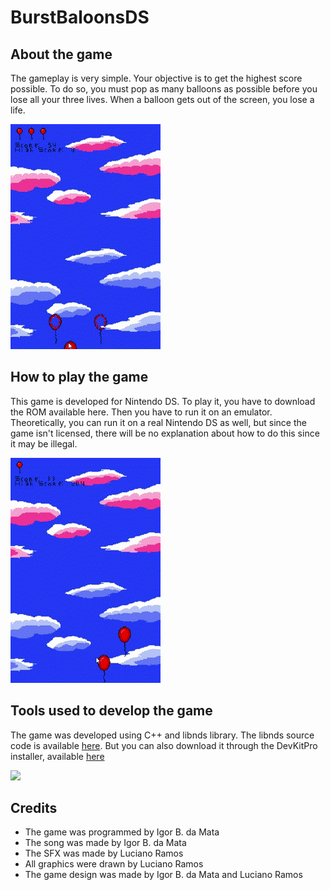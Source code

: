 # BurstBaloonsDS
## About the game
The gameplay is very simple. Your objective is to get the highest score possible. To do so, you must pop as many balloons as possible before you lose all your three lives. When a balloon gets out of the screen, you lose a life.

![](https://github.com/igorbdamata/BurstBaloonsDS/blob/main/Project/GIFs/GIF1.gif)

## How to play the game
This game is developed for Nintendo DS. To play it, you have to download the ROM available here. Then you have to run it on an emulator. Theoretically, you can run it on a real Nintendo DS as well, but since the game isn't licensed, there will be no explanation about how to do this since it may be illegal.

![](https://github.com/igorbdamata/BurstBaloonsDS/blob/main/Project/GIFs/GIF3.gif)

## Tools used to develop the game
The game was developed using C++ and libnds library. The libnds source code is available [here](https://github.com/devkitPro/libnds). But you can also download it through the DevKitPro installer, available [here](https://devkitpro.org/wiki/Getting_Started)

![](https://github.com/igorbdamata/BurstBaloonsDS/blob/main/Project/GIFs/GIF4.gif)

## Credits
- The game was programmed by Igor B. da Mata
- The song was made by Igor B. da Mata
- The SFX was made by Luciano Ramos
- All graphics were drawn by Luciano Ramos
- The game design was made by Igor B. da Mata and Luciano Ramos
